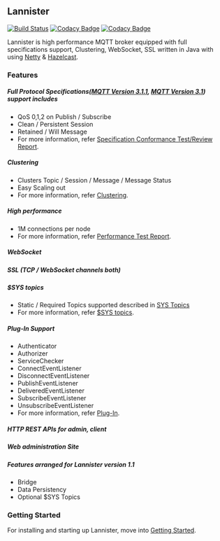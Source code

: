 ## Lannister

[![Build Status](https://travis-ci.org/anyflow/lannister.svg?branch=master)](https://travis-ci.org/anyflow/lannister) [![Codacy Badge](https://api.codacy.com/project/badge/Grade/8d72feca76504d89a9846beecbbbc34b)](https://www.codacy.com/app/anyflow/lannister?utm_source=github.com&amp;utm_medium=referral&amp;utm_content=anyflow/lannister&amp;utm_campaign=Badge_Grade) [![Codacy Badge](https://api.codacy.com/project/badge/Coverage/8d72feca76504d89a9846beecbbbc34b)](https://www.codacy.com/app/anyflow/lannister?utm_source=github.com&amp;utm_medium=referral&amp;utm_content=anyflow/lannister&amp;utm_campaign=Badge_Coverage)

Lannister is high performance MQTT broker equipped with full specifications support, Clustering, WebSocket, SSL written in Java with using [Netty](https://github.com/netty/netty) & [Hazelcast](https://github.com/hazelcast/hazelcast).

### Features

##### Full Protocol Specifications([MQTT Version 3.1.1](http://docs.oasis-open.org/mqtt/mqtt/v3.1.1/os/mqtt-v3.1.1-os.html), [MQTT Version 3.1](http://public.dhe.ibm.com/software/dw/webservices/ws-mqtt/mqtt-v3r1.html)) support includes
* QoS 0,1,2 on Publish / Subscribe
* Clean / Persistent Session
* Retained / Will Message
* For more information, refer [Specification Conformance Test/Review Report](./specification.html).

##### Clustering
* Clusters Topic / Session / Message / Message Status
* Easy Scaling out
* For more information, refer [Clustering](./clustering.html).

##### High performance
* 1M connections per node
* For more information, refer [Performance Test Report](./performance.html).

##### WebSocket

##### SSL (TCP / WebSocket channels both)

##### $SYS topics
* Static / Required Topics supported described in [SYS Topics](https://github.com/mqtt/mqtt.github.io/wiki/SYS-Topics)
* For more information, refer [$SYS topics](./dollarSys.html).

##### Plug-In Support
* Authenticator
* Authorizer
* ServiceChecker
* ConnectEventListener
* DisconnectEventListener
* PublishEventListener
* DeliveredEventListener
* SubscribeEventListener
* UnsubscribeEventListener
* For more information, refer [Plug-In](./plugin.html).

##### HTTP REST APIs for admin, client

##### Web administration Site

##### Features arranged for Lannister version 1.1

* Bridge
* Data Persistency
* Optional $SYS Topics

### Getting Started
For installing and starting up Lannister, move into [Getting Started](./gettingStarted.html).
